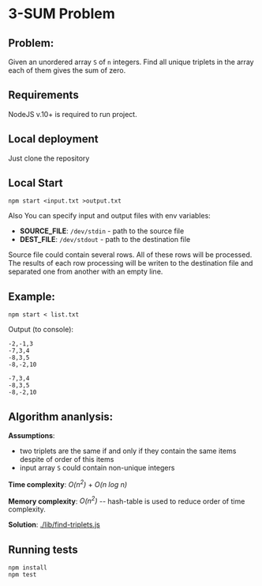 # 3-SUM Problem

## Problem:
Given an unordered array `S` of `n` integers. Find all unique triplets in the array each of them gives the sum of zero.

## Requirements

NodeJS v.10+ is required to run project.

## Local deployment

Just clone the repository

## Local Start

```shell
npm start <input.txt >output.txt
```

Also You can specify input and output files with env variables:
 - **SOURCE_FILE**: `/dev/stdin` - path to the source file
 - **DEST_FILE**: `/dev/stdout` - path to the destination file

Source file could contain several rows. All of these rows will be processed.
The results of each row processing will be writen to the destination file and
separated one from another with an empty line.

## Example:

```shell
npm start < list.txt
```

Output (to console):
```shell
-2,-1,3
-7,3,4
-8,3,5
-8,-2,10

-7,3,4
-8,3,5
-8,-2,10
```

## Algorithm ananlysis:

**Assumptions**:
 - two triplets are the same if and only if they contain the same items despite of order of this items
 - input array `S` could contain non-unique integers

**Time complexity**: *O(n<sup>2</sup>)* + *O(n log n)*

**Memory complexity**: *O(n<sup>2</sup>)* -- hash-table is used to reduce order of time complexity.

**Solution**: [./lib/find-triplets.js](./lib/find-triplets.js#L29)

## Running tests

```shell
npm install
npm test
```
